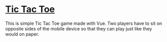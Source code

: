 <h1><a href="https://pabloberry44.github.io/tic-tac-toe/">Tic Tac Toe</a></h1>
<p>This is simple Tic Tac Toe game made with Vue. Two players have to sit on opposite sides of the mobile device so that they can play just like they would on paper.</p>
